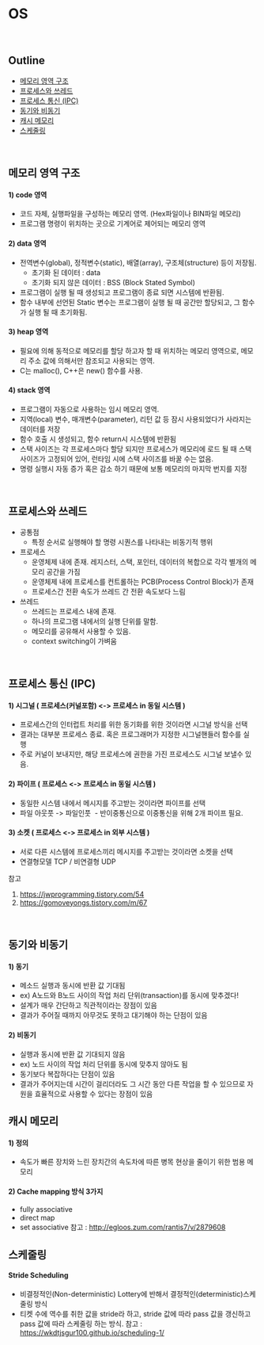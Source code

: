 # OS  

</br>

## Outline
- [메모리 영역 구조](#메모리-영역-구조)
- [프로세스와 쓰레드](#프로세스와-쓰레드)
- [프로세스 통신 (IPC)](#프로세스-통신)
- [동기와 비동기](#프로세스-통신)
- [캐시 메모리](#캐시-메모리)
- [스케줄링](#스케줄링)

</br>

## 메모리 영역 구조
#### 1) code 영역
- 코드 자체, 실행파일을 구성하는 메모리 영역. (Hex파일이나 BIN파일 메모리)  
- 프로그램 명령이 위치하는 곳으로 기계어로 제어되는 메모리 영역

#### 2) data 영역  
- 전역변수(global), 정적변수(static), 배열(array), 구조체(structure) 등이 저장됨.  
  - 초기화 된 데이터 : data
  - 초기화 되지 않은 데이터 : BSS (Block Stated Symbol)   
- 프로그램이 실행 될 때 생성되고 프로그램이 종료 되면 시스템에 반환됨.  
- 함수 내부에 선언된 Static 변수는 프로그램이 실행 될 때 공간만 할당되고, 그 함수가 실행 될 때 초기화됨.

#### 3) heap 영역
- 필요에 의해 동적으로 메모리를 할당 하고자 할 때 위치하는 메모리 영역으로, 메모리 주소 값에 의해서만 참조되고 사용되는 영역.  
- C는 malloc(), C++은 new() 함수를 사용.

#### 4) stack 영역
- 프로그램이 자동으로 사용하는 임시 메모리 영역.  
- 지역(local) 변수, 매개변수(parameter), 리턴 값 등 잠시 사용되었다가 사라지는 데이터를 저장  
- 함수 호출 시 생성되고, 함수 return시 시스템에 반환됨  
- 스택 사이즈는 각 프로세스마다 할당 되지만 프로세스가 메모리에 로드 될 때 스택 사이즈가 고정되어 있어, 런타임 시에 스택 사이즈를 바꿀 수는 없음.  
- 명령 실행시 자동 증가 혹은 감소 하기 때문에 보통 메모리의 마지막 번지를 지정  

</br>

## 프로세스와 쓰레드
- 공통점
  - 특정 순서로 실행해야 할 명령 시퀀스를 나타내는 비동기적 행위  
- 프로세스
  - 운영체제 내에 존재. 레지스터, 스택, 포인터, 데이터의 복합으로 각각 별개의 메모리 공간을 가짐    
  - 운영체제 내에 프로세스를 컨트롤하는 PCB(Process Control Block)가 존재  
  - 프로세스간 전환 속도가 쓰레드 간 전환 속도보다 느림  
- 쓰레드
  - 쓰레드는 프로세스 내에 존재. 
  - 하나의 프로그램 내에서의 실행 단위를 말함.  
  - 메모리를 공유해서 사용할 수 있음.  
  - context switching이 가벼움

</br>

## 프로세스 통신 (IPC)
#### 1) 시그널 ( 프로세스(커널포함) <-> 프로세스 in 동일 시스템 ) 
- 프로세스간의 인터럽트 처리를 위한 동기화를 위한 것이라면 시그널 방식을 선택 
- 결과는 대부분 프로세스 종료. 혹은 프로그래머가 지정한 시그널핸들러 함수를 실행 
- 주로 커널이 보내지만, 해당 프로세스에 권한을 가진 프로세스도 시그널 보낼수 있음. 

#### 2) 파이프 ( 프로세스 <-> 프로세스 in 동일 시스템 )  
- 동일한 시스템 내에서 메시지를 주고받는 것이라면 파이프를 선택
- 파일 아웃풋 -> 파일인풋  - 반이중통신으로 이중통신을 위해 2개 파이프 필요. 

#### 3) 소켓 ( 프로세스 <-> 프로세스 in 외부 시스템 )  
- 서로 다른 시스템에 프로세스끼리 메시지를 주고받는 것이라면 소켓을 선택 
- 연결형모델 TCP / 비연결형 UDP

참고
1. https://jwprogramming.tistory.com/54
2. https://gomoveyongs.tistory.com/m/67

</br>

## 동기와 비동기
#### 1) 동기
- 메소드 실행과 동시에 반환 값 기대됨
- ex) A노드와 B노드 사이의 작업 처리 단위(transaction)를 동시에 맞추겠다!
- 설계가 매우 간단하고 직관적이라는 장점이 있음
- 결과가 주어질 때까지 아무것도 못하고 대기해야 하는 단점이 있음

#### 2) 비동기
- 실행과 동시에 반환 값 기대되지 않음
- ex) 노드 사이의 작업 처리 단위를 동시에 맞추지 않아도 됨
- 동기보다 복잡하다는 단점이 있음
- 결과가 주어지는데 시간이 걸리더라도 그 시간 동안 다른 작업을 할 수 있으므로 자원을 효율적으로 사용할 수 있다는 장점이 있음

## 캐시 메모리
#### 1) 정의
- 속도가 빠른 장치와 느린 장치간의 속도차에 따른 병목 현상을 줄이기 위한 범용 메모리

#### 2) Cache mapping 방식 3가지
- fully associative
- direct map
- set associative
참고 : http://egloos.zum.com/rantis7/v/2879608

## 스케줄링
#### Stride Scheduling
- 비결정적인(Non-deterministic) Lottery에 반해서 결정적인(deterministic)스케줄링 방식
- 티켓 수에 역수를 취한 값을 stride라 하고, stride 값에 따라 pass 값을 갱신하고 pass 값에 따라 스케줄링 하는 방식.
참고 : https://wkdtjsgur100.github.io/scheduling-1/






